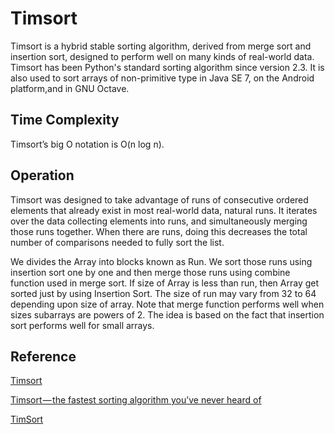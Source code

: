 # Timsort

Timsort is a hybrid stable sorting algorithm, derived from merge sort and insertion sort, designed to perform well on many kinds of real-world data. 
Timsort has been Python's standard sorting algorithm since version 2.3. It is also used to sort arrays of non-primitive type in Java SE 7, on the Android platform,and in GNU Octave.

## Time Complexity

Timsort’s big O notation is O(n log n).

## Operation

Timsort was designed to take advantage of runs of consecutive ordered elements that already exist in most real-world data, natural runs. It iterates over the data collecting elements into runs, and simultaneously merging those runs together. When there are runs, doing this decreases the total number of comparisons needed to fully sort the list.

We divides the Array into blocks known as Run. We sort those runs using insertion sort one by one and then merge those runs using combine function used in merge sort. If size of Array is less than run, then Array get sorted just by using Insertion Sort. The size of run may vary from 32 to 64 depending upon size of array. Note that merge function performs well when sizes subarrays are powers of 2. The idea is based on the fact that insertion sort performs well for small arrays.

## Reference

[Timsort](https://en.wikipedia.org/wiki/Timsort)

[Timsort — the fastest sorting algorithm you’ve never heard of](https://hackernoon.com/timsort-the-fastest-sorting-algorithm-youve-never-heard-of-36b28417f399)

[TimSort](https://www.geeksforgeeks.org/timsort/)